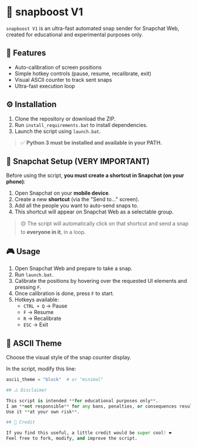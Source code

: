 # 📸 snapboost V1

`snapboost V1` is an ultra-fast automated snap sender for Snapchat Web, created for educational and experimental purposes only.

## 🚀 Features

- Auto-calibration of screen positions
- Simple hotkey controls (pause, resume, recalibrate, exit)
- Visual ASCII counter to track sent snaps
- Ultra-fast execution loop

## ⚙️ Installation

1. Clone the repository or download the ZIP.
2. Run `install_requirements.bat` to install dependencies.
3. Launch the script using `launch.bat`.

> ✅ **Python 3 must be installed and available in your PATH.**

## 📱 Snapchat Setup (VERY IMPORTANT)

Before using the script, **you must create a shortcut in Snapchat (on your phone)**:

1. Open Snapchat on your **mobile device**.
2. Create a new **shortcut** (via the "Send to..." screen).
3. Add all the people you want to auto-send snaps to.
4. This shortcut will appear on Snapchat Web as a selectable group.

> 🟡 The script will automatically click on that shortcut and send a snap to **everyone in it**, in a loop.

## 🎮 Usage

1. Open Snapchat Web and prepare to take a snap.
2. Run `launch.bat`.
3. Calibrate the positions by hovering over the requested UI elements and pressing `F`.
4. Once calibration is done, press `F` to start.
5. Hotkeys available:
   - `CTRL + Q` → Pause
   - `F` → Resume
   - `R` → Recalibrate
   - `ESC` → Exit

## 🎨 ASCII Theme

Choose the visual style of the snap counter display.

In the script, modify this line:
```python
ascii_theme = "block"  # or "minimal"

## ⚠️ Disclaimer

This script is intended **for educational purposes only**.  
I am **not responsible** for any bans, penalties, or consequences resulting from its use.  
Use it **at your own risk**.

## 🙏 Credit

If you find this useful, a little credit would be super cool! ❤️  
Feel free to fork, modify, and improve the script.
